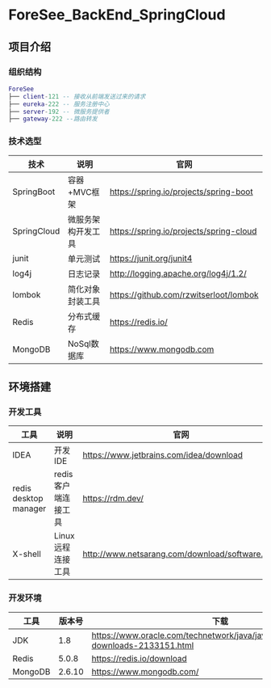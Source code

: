 # ForeSee_BackEnd_SpringCloud

## 项目介绍

### 组织结构

```lua
ForeSee
├── client-121 -- 接收从前端发送过来的请求
├── eureka-222 -- 服务注册中心
├── server-192 -- 微服务提供者
├── gateway-222 --路由转发
```

### 技术选型

| 技术                 | 说明                | 官网                                                 |
| -------------------- | ------------------- | ---------------------------------------------------- |
| SpringBoot           | 容器+MVC框架       | https://spring.io/projects/spring-boot            |
| SpringCloud          | 微服务架构开发工具  | https://spring.io/projects/spring-cloud      |
| junit                | 单元测试            | https://junit.org/junit4           |
| log4j                | 日志记录            | http://logging.apache.org/log4j/1.2/       |
| lombok               | 简化对象封装工具    | https://github.com/rzwitserloot/lombok            |
| Redis                | 分布式缓存          | https://redis.io/                                    |
| MongoDB              | NoSql数据库         | https://www.mongodb.com                              |                                  |

## 环境搭建

### 开发工具

| 工具          | 说明                | 官网                                            |
| ------------- | ------------------- | ----------------------------------------------- |
| IDEA          | 开发IDE             | https://www.jetbrains.com/idea/download         |
| redis desktop manager | redis客户端连接工具 | https://rdm.dev/      |
| X-shell       | Linux远程连接工具   | http://www.netsarang.com/download/software.html |

### 开发环境

| 工具          | 版本号 | 下载                                                         |
| ------------- | ------ | ------------------------------------------------------------ |
| JDK           | 1.8    | https://www.oracle.com/technetwork/java/javase/downloads/jdk8-downloads-2133151.html |
| Redis         | 5.0.8   | https://redis.io/download                                    |
| MongoDB       | 2.6.10 | https://www.mongodb.com/
